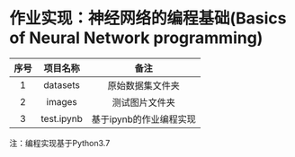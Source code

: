 # 作业实现：神经网络的编程基础(Basics of Neural Network  programming)
| 序号 |  项目名称  |          备注           |
| :--: | :--------: | :---------------------: |
|  1   |  datasets  |    原始数据集文件夹     |
|  2   |   images   |     测试图片文件夹      |
|  3   | test.ipynb | 基于ipynb的作业编程实现 |

注：编程实现基于Python3.7
